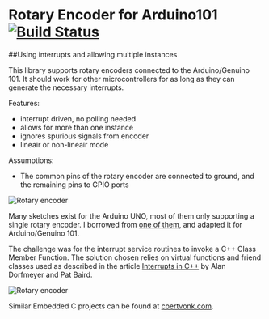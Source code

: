 # Rotary Encoder for Arduino101  [![Build Status](https://travis-ci.org/cvonk/arduino-rotary_encoder.svg?branch=master)](https://travis-ci.org/cvonk/arduino-rotary_encoder/)
##Using interrupts and allowing multiple instances

This library supports rotary encoders connected to the Arduino/Genuino 101.  It should work for other microcontrollers for as long as they can generate the necessary interrupts.

Features:

* interrupt driven, no polling needed
* allows for more than one instance
* ignores spurious signals from encoder
* lineair or non-lineair mode

Assumptions:

* The common pins of the rotary encoder are connected to ground, and the remaining pins to GPIO ports

![Rotary encoder](media/rotrencoder.png)

Many sketches exist for the Arduino UNO, most of them only supporting a single rotary encoder.   I borrowed from [one of them](http://www.instructables.com/id/Improved-Arduino-Rotary-Encoder-Reading/), and adapted it for Arduino/Genuino 101.

The challenge was for the interrupt service routines to invoke a C++ Class Member Function.  The solution chosen relies on virtual functions and friend classes used as described in the article [Interrupts in C++](http://www.embedded.com/design/prototyping-and-development/4023817/Interrupts-in-C-) by Alan Dorfmeyer and Pat Baird.

![Rotary encoder](schematic/schematic.png)

Similar Embedded C projects can be found at [coertvonk.com](http://coertvonk.com/category/sw/embedded).
